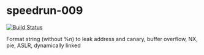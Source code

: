 # speedrun-009

[![Build Status](https://travis-ci.com/o-o-overflow/dc2019q-speedrun-009.svg?token=6XM5nywRvLrMFwxAsXj3&branch=master)](https://travis-ci.com/o-o-overflow/dc2019q-speedrun-009)

Format string (without %n) to leak address and canary, buffer overflow, NX, pie, ASLR, dynamically linked
 
